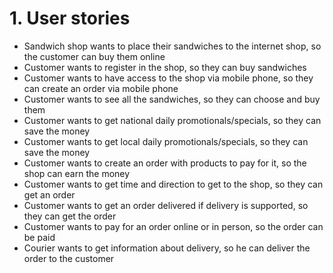# 1. User stories

- Sandwich shop wants to place their sandwiches to the internet shop, so the customer can buy them online
- Customer wants to register in the shop, so they can buy sandwiches
- Customer wants to have access to the shop via mobile phone, so they can create an order via mobile phone
- Customer wants to see all the sandwiches, so they can choose and buy them
- Customer wants to get national daily promotionals/specials, so they can save the money
- Customer wants to get local daily promotionals/specials, so they can save the money
- Customer wants to create an order with products to pay for it, so the shop can earn the money
- Customer wants to get time and direction to get to the shop, so they can get an order
- Customer wants to get an order delivered if delivery is supported, so they can get the order
- Customer wants to pay for an order online or in person, so the order can be paid
- Courier wants to get information about delivery, so he can deliver the order to the customer
